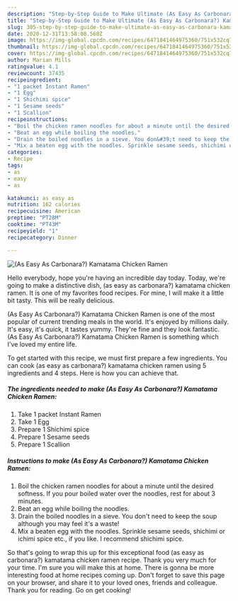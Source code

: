 ```yaml
---
description: "Step-by-Step Guide to Make Ultimate (As Easy As Carbonara?) Kamatama Chicken Ramen"
title: "Step-by-Step Guide to Make Ultimate (As Easy As Carbonara?) Kamatama Chicken Ramen"
slug: 305-step-by-step-guide-to-make-ultimate-as-easy-as-carbonara-kamatama-chicken-ramen
date: 2020-12-31T13:58:08.560Z
image: https://img-global.cpcdn.com/recipes/6471841464975360/751x532cq70/as-easy-as-carbonara-kamatama-chicken-ramen-recipe-main-photo.jpg
thumbnail: https://img-global.cpcdn.com/recipes/6471841464975360/751x532cq70/as-easy-as-carbonara-kamatama-chicken-ramen-recipe-main-photo.jpg
cover: https://img-global.cpcdn.com/recipes/6471841464975360/751x532cq70/as-easy-as-carbonara-kamatama-chicken-ramen-recipe-main-photo.jpg
author: Marian Mills
ratingvalue: 4.1
reviewcount: 37435
recipeingredient:
- "1 packet Instant Ramen"
- "1 Egg"
- "1 Shichimi spice"
- "1 Sesame seeds"
- "1 Scallion"
recipeinstructions:
- "Boil the chicken ramen noodles for about a minute until the desired softness. If you pour boiled water over the noodles, rest for about 3 minutes."
- "Beat an egg while boiling the noodles."
- "Drain the boiled noodles in a sieve. You don&#39;t need to keep the soup although you may feel it&#39;s a waste!"
- "Mix a beaten egg with the noodles. Sprinkle sesame seeds, shichimi or ichimi spice etc., if you like. I recommend shichimi spice."
categories:
- Recipe
tags:
- as
- easy
- as

katakunci: as easy as 
nutrition: 162 calories
recipecuisine: American
preptime: "PT28M"
cooktime: "PT43M"
recipeyield: "1"
recipecategory: Dinner

---
```



![(As Easy As Carbonara?) Kamatama Chicken Ramen](https://img-global.cpcdn.com/recipes/6471841464975360/751x532cq70/as-easy-as-carbonara-kamatama-chicken-ramen-recipe-main-photo.jpg)

Hello everybody, hope you're having an incredible day today. Today, we're going to make a distinctive dish, (as easy as carbonara?) kamatama chicken ramen. It is one of my favorites food recipes. For mine, I will make it a little bit tasty. This will be really delicious.



(As Easy As Carbonara?) Kamatama Chicken Ramen is one of the most popular of current trending meals in the world. It's enjoyed by millions daily. It's easy, it's quick, it tastes yummy. They're fine and they look fantastic. (As Easy As Carbonara?) Kamatama Chicken Ramen is something which I've loved my entire life.


To get started with this recipe, we must first prepare a few ingredients. You can cook (as easy as carbonara?) kamatama chicken ramen using 5 ingredients and 4 steps. Here is how you can achieve that.

<!--inarticleads1-->

##### The ingredients needed to make (As Easy As Carbonara?) Kamatama Chicken Ramen:

1. Take 1 packet Instant Ramen
1. Take 1 Egg
1. Prepare 1 Shichimi spice
1. Prepare 1 Sesame seeds
1. Prepare 1 Scallion




<!--inarticleads2-->

##### Instructions to make (As Easy As Carbonara?) Kamatama Chicken Ramen:

1. Boil the chicken ramen noodles for about a minute until the desired softness. If you pour boiled water over the noodles, rest for about 3 minutes.
1. Beat an egg while boiling the noodles.
1. Drain the boiled noodles in a sieve. You don&#39;t need to keep the soup although you may feel it&#39;s a waste!
1. Mix a beaten egg with the noodles. Sprinkle sesame seeds, shichimi or ichimi spice etc., if you like. I recommend shichimi spice.




So that's going to wrap this up for this exceptional food (as easy as carbonara?) kamatama chicken ramen recipe. Thank you very much for your time. I'm sure you will make this at home. There is gonna be more interesting food at home recipes coming up. Don't forget to save this page on your browser, and share it to your loved ones, friends and colleague. Thank you for reading. Go on get cooking!
